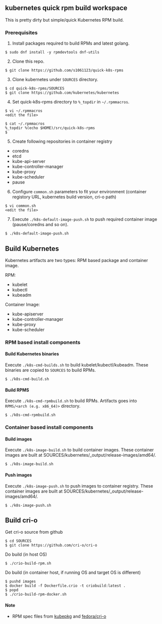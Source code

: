 ## kubernetes quick rpm build workspace

This is pretty dirty but simple/quick Kubernetes RPM build.

### Prerequisites

1. Install packages required to build RPMs and latest golang.

```
$ sudo dnf install -y rpmdevtools dnf-utils
```

2. Clone this repo.

```
$ git clone https://github.com/s1061123/quick-k8s-rpms
```

3. Clone kubernetes under `SOURCES` directory.

```
$ cd quick-k8s-rpms/SOURCES
$ git clone https://github.com/kubernetes/kubernetes
```

4. Set quick-k8s-rpms directory to `%_topdir` in `~/.rpmmacros`.

```
$ vi ~/.rpmmacros
<edit the file>

$ cat ~/.rpmmacros
%_topdir %(echo $HOME)/src/quick-k8s-rpms
$
```

5. Create following repositories in container registry

- coredns
- etcd
- kube-api-server
- kube-controller-manager
- kube-proxy
- kube-scheduler
- pause

6. Configure `common.sh` parameters to fit your environment (container registory URL, kubernetes build version, cri-o path)

```
$ vi common.sh
<edit the file>
```

7. Execute `./k8s-default-image-push.sh` to push required container image (pause/coredns and so on).
```
$ ./k8s-default-image-push.sh
```

## Build Kubernetes

Kubernetes artifacts are two types: RPM based package and container image.

RPM:

- kubelet
- kubectl
- kubeadm

Container Image:

- kube-apiserver
- kube-controller-manager
- kube-proxy
- kube-scheduler

### RPM based install components

#### Build Kubernetes binaries

Execute `./k8s-cmd-builds.sh` to build kubelet/kubectl/kubeadm. These binaries are copied to `SOURCES` to build RPMs.

```
$ ./k8s-cmd-build.sh
```

#### Build RPMS

Execute `./k8s-cmd-rpmbuild.sh` to build RPMs. Artifacts goes into `RPMS/<arch (e.g. x86_64)>` directory.

```
$ ./k8s-cmd-rpmbuild.sh
```

### Container based install components

#### Build images

Execute `./k8s-image-build.sh` to build container images. These container images are built at SOURCES/kubernetes/_output/release-images/amd64/.

```
$ ./k8s-image-build.sh
```

#### Push images

Execute `./k8s-image-push.sh` to push images to container registry. These container images are built at SOURCES/kubernetes/_output/release-images/amd64/.

```
$ ./k8s-image-push.sh
```

## Build cri-o 

Get cri-o source from github

```
$ cd SOURCES
$ git clone https://github.com/cri-o/cri-o
```

Do build (in host OS)

```
$ ./crio-build-rpm.sh
```

Do build (in container host, if running OS and target OS is different)

```
$ pushd images
$ docker build -f Dockerfile.crio -t criobuild:latest .
$ popd
$ ./crio-build-rpm-docker.sh
```

#### Note
 
- RPM spec files from [kubepkg](https://github.com/kubernetes/release/tree/master/cmd/kubepkg) and [fedora/cri-o](https://src.fedoraproject.org/rpms/cri-o/blob/rawhide/f/cri-o.spec)
